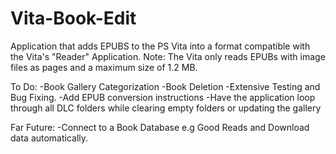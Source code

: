# Vita-Book-Edit

Application that adds EPUBS to the PS Vita into a format compatible with the Vita's "Reader" Application.
Note:
The Vita only reads EPUBs with image files as pages and a maximum size of 1.2 MB.

To Do:
-Book Gallery Categorization 
-Book Deletion
-Extensive Testing and Bug Fixing.
-Add EPUB conversion instructions
-Have the application loop through all DLC folders while clearing empty folders or updating the gallery

Far Future:
-Connect to a Book Database e.g Good Reads and Download data automatically.


